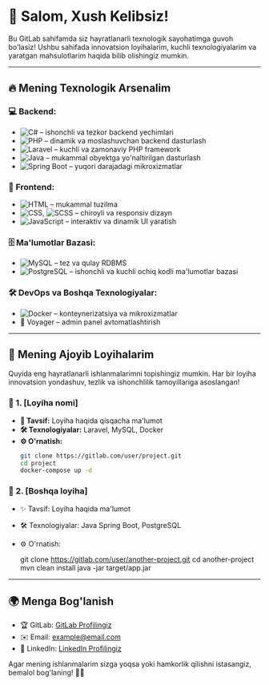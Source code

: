 # 🚀 Salom, Xush Kelibsiz!

Bu GitLab sahifamda siz hayratlanarli texnologik sayohatimga guvoh bo'lasiz! Ushbu sahifada innovatsion loyihalarim, kuchli texnologiyalarim va yaratgan mahsulotlarim haqida bilib olishingiz mumkin.

---

## 🔥 Mening Texnologik Arsenalim

### 💻 Backend:
- ![C#](https://img.shields.io/badge/-C%23-239120?style=flat-square&logo=c-sharp&logoColor=white) – ishonchli va tezkor backend yechimlari
- ![PHP](https://img.shields.io/badge/-PHP-777BB4?style=flat-square&logo=php&logoColor=white) – dinamik va moslashuvchan backend dasturlash
- ![Laravel](https://img.shields.io/badge/-Laravel-FF2D20?style=flat-square&logo=laravel&logoColor=white) – kuchli va zamonaviy PHP framework
- ![Java](https://img.shields.io/badge/-Java-007396?style=flat-square&logo=java&logoColor=white) – mukammal obyektga yo'naltirilgan dasturlash
- ![Spring Boot](https://img.shields.io/badge/-Spring%20Boot-6DB33F?style=flat-square&logo=spring-boot&logoColor=white) – yuqori darajadagi mikroxizmatlar

### 🎨 Frontend:
- ![HTML](https://img.shields.io/badge/-HTML5-E34F26?style=flat-square&logo=html5&logoColor=white) – mukammal tuzilma
- ![CSS](https://img.shields.io/badge/-CSS3-1572B6?style=flat-square&logo=css3&logoColor=white), ![SCSS](https://img.shields.io/badge/-SCSS-CC6699?style=flat-square&logo=sass&logoColor=white) – chiroyli va responsiv dizayn
- ![JavaScript](https://img.shields.io/badge/-JavaScript-F7DF1E?style=flat-square&logo=javascript&logoColor=black) – interaktiv va dinamik UI yaratish

### 🗄 Ma'lumotlar Bazasi:
- ![MySQL](https://img.shields.io/badge/-MySQL-4479A1?style=flat-square&logo=mysql&logoColor=white) – tez va qulay RDBMS
- ![PostgreSQL](https://img.shields.io/badge/-PostgreSQL-336791?style=flat-square&logo=postgresql&logoColor=white) – ishonchli va kuchli ochiq kodli ma'lumotlar bazasi

### 🛠 DevOps va Boshqa Texnologiyalar:
- ![Docker](https://img.shields.io/badge/-Docker-2496ED?style=flat-square&logo=docker&logoColor=white) – konteynerizatsiya va mikroxizmatlar
- 🚀 Voyager – admin panel avtomatlashtirish

---

## 💎 Mening Ajoyib Loyihalarim
Quyida eng hayratlanarli ishlanmalarimni topishingiz mumkin. Har bir loyiha innovatsion yondashuv, tezlik va ishonchlilik tamoyillariga asoslangan!

### 🚀 1. **[Loyiha nomi]**
   - **📝 Tavsif:** Loyiha haqida qisqacha ma'lumot
   - **🛠 Texnologiyalar:** Laravel, MySQL, Docker
   - **⚙️ O'rnatish:**
     ```bash
     git clone https://gitlab.com/user/project.git
     cd project
     docker-compose up -d
     

### 🌟 2. [Boshqa loyiha]
   - ✨ Tavsif: Loyiha haqida ma'lumot
   - 🛠 Texnologiyalar: Java Spring Boot, PostgreSQL
   - ⚙️ O'rnatish:
     
     git clone https://gitlab.com/user/another-project.git
     cd another-project
     mvn clean install
     java -jar target/app.jar
     

---

## 🌍 Menga Bog'lanish
- 🏆 GitLab: [GitLab Profilingiz](https://gitlab.com/username)
- ✉️ Email: example@email.com
- 💼 LinkedIn: [LinkedIn Profilingiz](https://linkedin.com/in/username)

Agar mening ishlanmalarim sizga yoqsa yoki hamkorlik qilishni istasangiz, bemalol bog'laning! 🌟🚀

```
